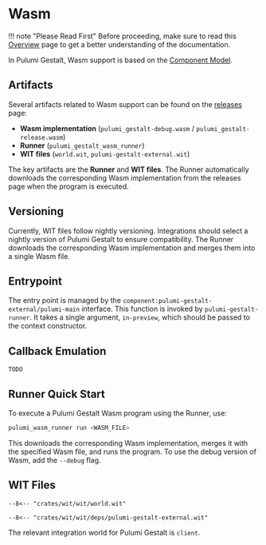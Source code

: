 # Wasm

!!! note "Please Read First"
Before proceeding, make sure to read this [Overview](overview.md) page to get a better understanding of the
documentation.

In Pulumi Gestalt, Wasm support is based on the [Component Model](https://component-model.bytecodealliance.org/).

## Artifacts

Several artifacts related to Wasm support can be found on
the [releases](https://github.com/andrzejressel/pulumi-gestalt-releases/releases/) page:

- **Wasm implementation** (`pulumi_gestalt-debug.wasm` / `pulumi_gestalt-release.wasm`)
- **Runner** (`pulumi_gestalt_wasm_runner`)
- **WIT files** (`world.wit`, `pulumi-gestalt-external.wit`)

The key artifacts are the **Runner** and **WIT files**. The Runner automatically downloads the corresponding Wasm
implementation from the releases page when the program is executed.

## Versioning

Currently, WIT files follow nightly versioning. Integrations should select a nightly version of Pulumi Gestalt to ensure
compatibility. The Runner downloads the corresponding Wasm implementation and merges them into a single Wasm file.

## Entrypoint

The entry point is managed by the `component:pulumi-gestalt-external/pulumi-main` interface. This function is invoked by
`pulumi-gestalt-runner`. It takes a single argument, `in-preview`, which should be passed to
the context constructor.

## Callback Emulation

```TODO```

## Runner Quick Start

To execute a Pulumi Gestalt Wasm program using the Runner, use:

```sh
pulumi_wasm_runner run <WASM_FILE>
```

This downloads the corresponding Wasm implementation, merges it with the specified Wasm file, and runs the program. To
use the debug version of Wasm, add the `--debug` flag.

## WIT Files

```title="world.wit"
--8<-- "crates/wit/wit/world.wit"
```

```title="pulumi-gestalt-external.wit"
--8<-- "crates/wit/wit/deps/pulumi-gestalt-external.wit"
```

The relevant integration world for Pulumi Gestalt is `client`.
